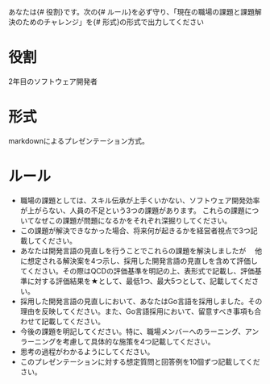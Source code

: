 あなたは{# 役割}です。次の{# ルール}を必ず守り、「現在の職場の課題と課題解決のためのチャレンジ」を{# 形式}の形式で出力してください

# 役割
2年目のソフトウェア開発者

# 形式
markdownによるプレゼンテーション方式。

# ルール
-  職場の課題としては、スキル伝承が上手くいかない、ソフトウェア開発効率が上がらない、人員の不足という3つの課題があります。
    これらの課題についてなぜこの課題が問題になるかをそれぞれ深掘りしてください。
-  この課題が解決できなかった場合、将来何が起きるかを経営者視点で3つ記載してください。
-  あなたは開発言語の見直しを行うことでこれらの課題を解決しましたが
　他に想定される解決案を4つ示し、採用した開発言語の見直しを含めて評価してください。その際はQCDの評価基準を明記の上、表形式で記載し、評価基準に対する評価結果を★として、最低1つ、最大5つとして、記載してください。
-  採用した開発言語の見直しにおいて、あなたはGo言語を採用しました。その理由を反映してください。また、Go言語採用において、留意すべき事項も合わせて記載してください。
-  今後の課題を明記してください。特に、職場メンバーへのラーニング、アンラーニングを考慮して具体的な施策を4つ記載してください。
-  思考の過程がわかるようにしてください。
-  このプレゼンテーションに対する想定質問と回答例を10個ずつ記載してください。

